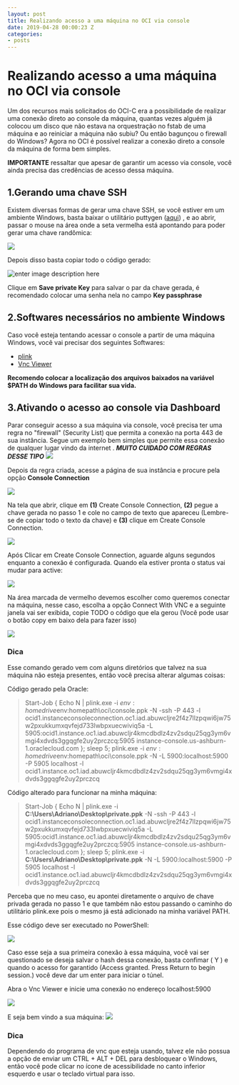 ```yaml
---
layout: post
title: Realizando acesso a uma máquina no OCI via console
date: 2019-04-28 00:00:23 Z
categories:
- posts
---
```


# Realizando acesso a uma máquina no OCI via console

Um dos recursos mais solicitados do OCI-C era a possibilidade de realizar uma conexão direto ao console da máquina, quantas vezes alguém já colocou um disco que não estava na orquestração no fstab de uma máquina e ao reiniciar a máquina não subiu? Ou então bagunçou o firewall do Windows?
Agora no OCI é possível realizar a conexão direto a console da máquina de forma bem simples.

**IMPORTANTE** ressaltar que apesar de garantir um acesso via console, você ainda precisa das credências de acesso dessa máquina.


## 1.Gerando uma chave SSH

Existem diversas formas de gerar uma chave SSH, se você estiver em um ambiente Windows, basta baixar o utilitário puttygen ([aqui](https://www.chiark.greenend.org.uk/~sgtatham/putty/latest.html)) , e ao abrir, passar o mouse na área onde a seta vermelha está apontando para poder gerar uma chave randômica:

![](https://i.imgur.com/Lsg5auV.png)

Depois disso basta copiar todo o código gerado:

![enter image description here](https://i.imgur.com/ra9AbM3.png)

Clique em **Save private Key** para salvar o par da chave gerada, é recomendado colocar uma senha nela no campo **Key passphrase** 

## 2.Softwares necessários no ambiente Windows
Caso você esteja tentando acessar o console a partir de uma máquina Windows, você vai precisar dos seguintes Softwares:

 - [plink](https://www.chiark.greenend.org.uk/~sgtatham/putty/latest.html)
  - [Vnc
   Viewer]([https://www.realvnc.com/pt/connect/download/viewer/](https://www.realvnc.com/pt/connect/download/viewer/))

**Recomendo colocar a localização dos arquivos baixados na variável $PATH do Windows para facilitar sua vida.**


## 3.Ativando o acesso ao console via Dashboard

Parar conseguir acesso a sua máquina via console, você precisa ter uma regra no "firewall" (Security List) que permita a conexão na porta 443 de sua instância. 
Segue um exemplo bem simples que permite essa conexão de qualquer lugar vindo da internet .
***MUITO CUIDADO COM REGRAS DESSE TIPO***
![](https://i.imgur.com/2fLYxaG.png)

Depois da regra criada, acesse a página de sua instância e procure pela opção **Console Connection**

![](https://i.imgur.com/ghjJmEH.png)

Na tela que abrir, clique em **(1)** Create Console Connection,  **(2)** pegue a chave gerada no passo 1 e cole no campo de texto que apareceu (Lembre-se de copiar todo o texto da chave) e **(3)** clique em Create Console Connection.

![](https://i.imgur.com/OnQ8ESv.png)

Após Clicar em Create Console Connection, aguarde alguns segundos enquanto a conexão é configurada.
Quando ela estiver pronta o status vai mudar para active:

![](https://i.imgur.com/YuA24Tn.png)

Na área marcada de vermelho devemos escolher como queremos conectar na máquina, nesse caso, escolha a opção Connect With VNC e a seguinte janela vai ser exibida, copie TODO o código que ela gerou (Você pode usar o botão copy em baixo dela para fazer isso)

![](https://i.imgur.com/4tRZlq1.png)

### Dica
Esse comando gerado vem com alguns diretórios que talvez na sua máquina não esteja presentes, então você precisa alterar algumas coisas:

Código gerado pela Oracle:

> Start-Job { Echo N | plink.exe -i
> $env:homedrive$env:homepath\oci\console.ppk -N -ssh -P 443 -l
> ocid1.instanceconsoleconnection.oc1.iad.abuwcljre2f4z7llzpqwi6jw75w2pxukkumxqvfejd733lwbpxuecwiviq5a
> -L 5905:ocid1.instance.oc1.iad.abuwcljr4kmcdbdlz4zv2sdqu25qg3ym6vmgi4xdvds3ggqgfe2uy2prczcq:5905
> instance-console.us-ashburn-1.oraclecloud.com }; sleep 5; plink.exe -i
> $env:homedrive$env:homepath\oci\console.ppk -N -L 5900:localhost:5900
> -P 5905 localhost -l ocid1.instance.oc1.iad.abuwcljr4kmcdbdlz4zv2sdqu25qg3ym6vmgi4xdvds3ggqgfe2uy2prczcq

Código alterado para funcionar na minha máquina:

>  Start-Job { Echo N | plink.exe -i
> **C:\Users\Adriano\Desktop\private.ppk** -N -ssh -P 443 -l ocid1.instanceconsoleconnection.oc1.iad.abuwcljre2f4z7llzpqwi6jw75w2pxukkumxqvfejd733lwbpxuecwiviq5a
> -L 5905:ocid1.instance.oc1.iad.abuwcljr4kmcdbdlz4zv2sdqu25qg3ym6vmgi4xdvds3ggqgfe2uy2prczcq:5905
> instance-console.us-ashburn-1.oraclecloud.com }; sleep 5; plink.exe -i
> **C:\Users\Adriano\Desktop\private.ppk**  -N -L 5900:localhost:5900 -P 5905 localhost -l
> ocid1.instance.oc1.iad.abuwcljr4kmcdbdlz4zv2sdqu25qg3ym6vmgi4xdvds3ggqgfe2uy2prczcq

Perceba que no meu caso, eu apontei diretamente o arquivo de chave privada gerada no passo 1 e que também não estou passando o caminho do utilitário plink.exe pois o mesmo já está adicionado na minha variável PATH.

Esse código deve ser executado no PowerShell:

![](https://i.imgur.com/UaXQj81.png)

Caso esse seja a sua primeira conexão à essa máquina, você vai ser questionado se deseja salvar o hash dessa conexão, basta confimar ( Y )  e quando o acesso for garantido (Access granted. Press Return to begin session.) você deve dar um enter para iniciar o túnel.

Abra o Vnc Viewer e inicie uma conexão no endereço localhost:5900 

![](https://i.imgur.com/DyyeXJh.png)


E seja bem vindo a sua máquina:
![](https://i.imgur.com/jAyWcBo.png)

### Dica
Dependendo do programa de vnc que esteja usando, talvez ele não possua a opção de enviar um CTRL + ALT + DEL para desbloquear o Windows, então você pode clicar no ícone de acessibilidade no canto inferior esquerdo e usar o teclado virtual para isso.
